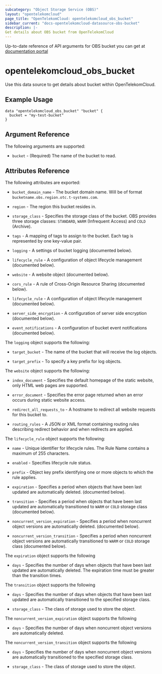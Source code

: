 ```yaml
---
subcategory: "Object Storage Service (OBS)"
layout: "opentelekomcloud"
page_title: "OpenTelekomCloud: opentelekomcloud_obs_bucket"
sidebar_current: "docs-opentelekomcloud-datasource-obs-bucket"
description: |-
Get details about OBS bucket from OpenTelekomCloud
---
```


Up-to-date reference of API arguments for OBS bucket you can get at
[documentation portal](https://docs.otc.t-systems.com/object-storage-service/api-ref/apis/operations_on_buckets/listing_buckets.html#obs-04-0020)

# opentelekomcloud_obs_bucket

Use this data source to get details about bucket within OpenTelekomCloud.


## Example Usage

```hcl
data "opentelekomcloud_obs_bucket" "bucket" {
  bucket = "my-test-bucket"
}
```

## Argument Reference

The following arguments are supported:

* `bucket` - (Required) The name of the bucket to read.

## Attributes Reference

The following attributes are exported:

* `bucket_domain_name` - The bucket domain name. Will be of format `bucketname.obs.region.otc.t-systems.com`.

* `region` - The region this bucket resides in.

* `storage_class` - Specifies the storage class of the bucket. OBS provides three storage classes:
  `STANDARD`, `WARM` (Infrequent Access) and `COLD` (Archive).

* `tags` - A mapping of tags to assign to the bucket. Each tag is represented by one key-value pair.

* `logging` - A settings of bucket logging (documented below).

* `lifecycle_rule` - A configuration of object lifecycle management (documented below).

* `website` - A website object (documented below).

* `cors_rule` - A rule of Cross-Origin Resource Sharing (documented below).

* `lifecycle_rule` - A configuration of object lifecycle management (documented below).

* `server_side_encryption` - A configuration of server side encryption (documented below).

* `event_notifications` - A configuration of bucket event notifications (documented below).

The `logging` object supports the following:

* `target_bucket` - The name of the bucket that will receive the log objects.

* `target_prefix` - To specify a key prefix for log objects.

The `website` object supports the following:

* `index_document` - Specifies the default homepage of the static website, only HTML web pages are supported.

* `error_document` - Specifies the error page returned when an error occurs during static website access.

* `redirect_all_requests_to` - A hostname to redirect all website requests for this bucket to.

* `routing_rules` - A JSON or XML format containing routing rules describing redirect
  behavior and when redirects are applied.

The `lifecycle_rule` object supports the following:

* `name` - Unique identifier for lifecycle rules. The Rule Name contains a maximum of 255 characters.

* `enabled` - Specifies lifecycle rule status.

* `prefix` - Object key prefix identifying one or more objects to which the rule applies.

* `expiration` - Specifies a period when objects that have been last updated are automatically
  deleted. (documented below).

* `transition` - Specifies a period when objects that have been last updated are automatically
  transitioned to `WARM` or `COLD` storage class (documented below).

* `noncurrent_version_expiration` - Specifies a period when noncurrent object versions are
  automatically deleted. (documented below).

* `noncurrent_version_transition` - Specifies a period when noncurrent object versions are
  automatically transitioned to `WARM` or `COLD` storage class (documented below).

The `expiration` object supports the following

* `days` - Specifies the number of days when objects that have been last updated are automatically deleted.
  The expiration time must be greater than the transition times.

The `transition` object supports the following

* `days` - Specifies the number of days when objects that have been last updated are automatically
  transitioned to the specified storage class.

* `storage_class` - The class of storage used to store the object.

The `noncurrent_version_expiration` object supports the following

* `days` - Specifies the number of days when noncurrent object versions are automatically deleted.

The `noncurrent_version_transition` object supports the following

* `days` - Specifies the number of days when noncurrent object versions are automatically
  transitioned to the specified storage class.

* `storage_class` - The class of storage used to store the object.
